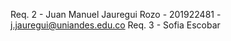 Req. 2 - Juan Manuel Jauregui Rozo - 201922481 - j.jauregui@uniandes.edu.co
Req. 3 - Sofia Escobar

